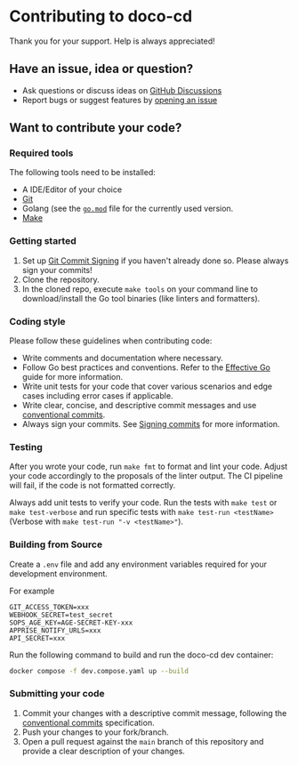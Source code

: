 # Contributing to doco-cd

Thank you for your support. Help is always appreciated!

## Have an issue, idea or question?

- Ask questions or discuss ideas on [GitHub Discussions](https://github.com/kimdre/doco-cd/discussions)
- Report bugs or suggest features by [opening an issue](https://github.com/kimdre/doco-cd/issues/new)

## Want to contribute your code?

### Required tools

The following tools need to be installed:

- A IDE/Editor of your choice
- [Git](https://git-scm.com/)
- Golang (see the [`go.mod`](https://github.com/kimdre/doco-cd/blob/main/go.mod#L3) file for the currently used version.
- [Make](https://www.gnu.org/software/make/)

### Getting started

1. Set up [Git Commit Signing](https://docs.github.com/en/authentication/managing-commit-signature-verification/signing-commits) if you haven't already done so. Please always sign your commits!
2. Clone the repository.
3. In the cloned repo, execute `make tools` on your command line to download/install the Go tool binaries (like linters and formatters).

### Coding style

Please follow these guidelines when contributing code:

- Write comments and documentation where necessary.
- Follow Go best practices and conventions. Refer to the [Effective Go](https://golang.org/doc/effective_go) guide for more information.
- Write unit tests for your code that cover various scenarios and edge cases including error cases if applicable.
- Write clear, concise, and descriptive commit messages and use [conventional commits](https://www.conventionalcommits.org/en/v1.0.0/).
- Always sign your commits. See [Signing commits](https://docs.github.com/en/authentication/managing-commit-signature-verification/signing-commits) for more information.

### Testing

After you wrote your code, run `make fmt` to format and lint your code. Adjust your code accordingly to the proposals of the linter output. 
The CI pipeline will fail, if the code is not formatted correctly.

Always add unit tests to verify your code. 
Run the tests with `make test` or `make test-verbose` and run specific tests with `make test-run <testName>` (Verbose with `make test-run "-v <testName>"`).

### Building from Source

Create a `.env` file and add any environment variables required for your development environment.

For example

```dotenv
GIT_ACCESS_TOKEN=xxx
WEBHOOK_SECRET=test_secret
SOPS_AGE_KEY=AGE-SECRET-KEY-xxx
APPRISE_NOTIFY_URLS=xxx
API_SECRET=xxx
```

Run the following command to build and run the doco-cd dev container:

```bash
docker compose -f dev.compose.yaml up --build
```

### Submitting your code

1. Commit your changes with a descriptive commit message, following the [conventional commits](https://www.conventionalcommits.org/en/v1.0.0/) specification.
2. Push your changes to your fork/branch.
3. Open a pull request against the `main` branch of this repository and provide a clear description of your changes.
